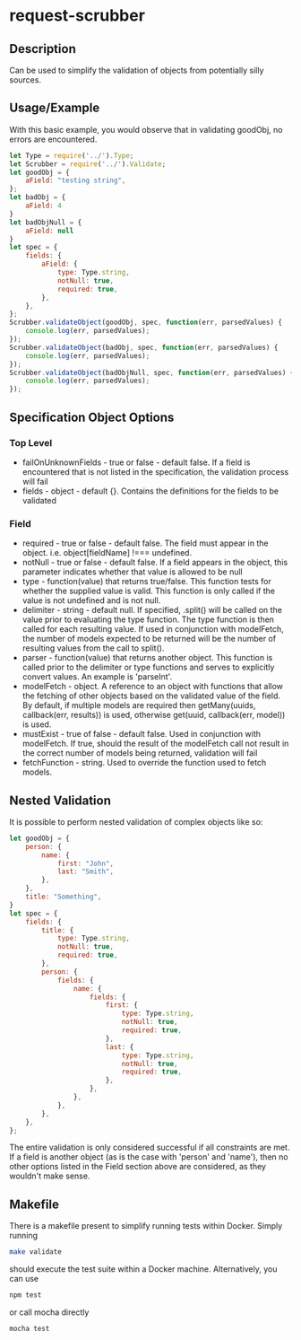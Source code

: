 # request-scrubber

## Description
Can be used to simplify the validation of objects from potentially silly sources.

## Usage/Example
With this basic example, you would observe that in validating goodObj, no errors are encountered.
```javascript
let Type = require('../').Type;
let Scrubber = require('../').Validate;
let goodObj = {
    aField: "testing string",
};
let badObj = {
    aField: 4
}
let badObjNull = {
    aField: null
}
let spec = {
    fields: {
        aField: {
            type: Type.string,
            notNull: true,
            required: true,
        },
    },
};
Scrubber.validateObject(goodObj, spec, function(err, parsedValues) {
	console.log(err, parsedValues);
});
Scrubber.validateObject(badObj, spec, function(err, parsedValues) {
	console.log(err, parsedValues);
});
Scrubber.validateObject(badObjNull, spec, function(err, parsedValues) {
	console.log(err, parsedValues);
});
```

## Specification Object Options

### Top Level
* failOnUnknownFields - true or false - default false. If a field is encountered that is not listed in the specification, the validation process will fail
* fields - object - default {}. Contains the definitions for the fields to be validated

### Field
* required - true or false - default false. The field must appear in the object. i.e. object[fieldName] !=== undefined. 
* notNull - true or false - default false. If a field appears in the object, this parameter indicates whether that value is allowed to be null
* type - function(value) that returns true/false. This function tests for whether the supplied value is valid. This function is only called if the value is not undefined and is not null.
* delimiter - string - default null. If specified, .split() will be called on the value prior to evaluating the type function. The type function is then called for each resulting value. If used in conjunction with modelFetch, the number of models expected to be returned will be the number of resulting values from the call to split().
* parser - function(value) that returns another object. This function is called prior to the delimiter or type functions and serves to explicitly convert values. An example is 'parseInt'.
* modelFetch - object. A reference to an object with functions that allow the fetching of other objects based on the validated value of the field. By default, if multiple models are required then getMany(uuids, callback(err, results)) is used, otherwise get(uuid, callback(err, model)) is used.
* mustExist - true of false - default false. Used in conjunction with modelFetch. If true, should the result of the modelFetch call not result in the correct number of models being returned, validation will fail
* fetchFunction - string. Used to override the function used to fetch models.

## Nested Validation

It is possible to perform nested validation of complex objects like so:

```javascript
let goodObj = {
    person: {
        name: {
            first: "John",
            last: "Smith",
        },
    },
    title: "Something",
}
let spec = {
    fields: {
        title: {
            type: Type.string,
            notNull: true,
            required: true,
        },
        person: {
            fields: {
                name: {
                    fields: {
                        first: {
                            type: Type.string,
                            notNull: true,
                            required: true,
                        },
                        last: {
                            type: Type.string,
                            notNull: true,
                            required: true,
                        },
                    },
                },
            },
        },
    },
};
```

The entire validation is only considered successful if all constraints are met. If a field is another object (as is the case with 'person' and 'name'), then no other options listed in the Field section above are considered, as they wouldn't make sense. 

## Makefile

There is a makefile present to simplify running tests within Docker. Simply running 
```bash
make validate
```
should execute the test suite within a Docker machine. Alternatively, you can use 
```bash
npm test 
```
or call mocha directly
```bash
mocha test 
```
